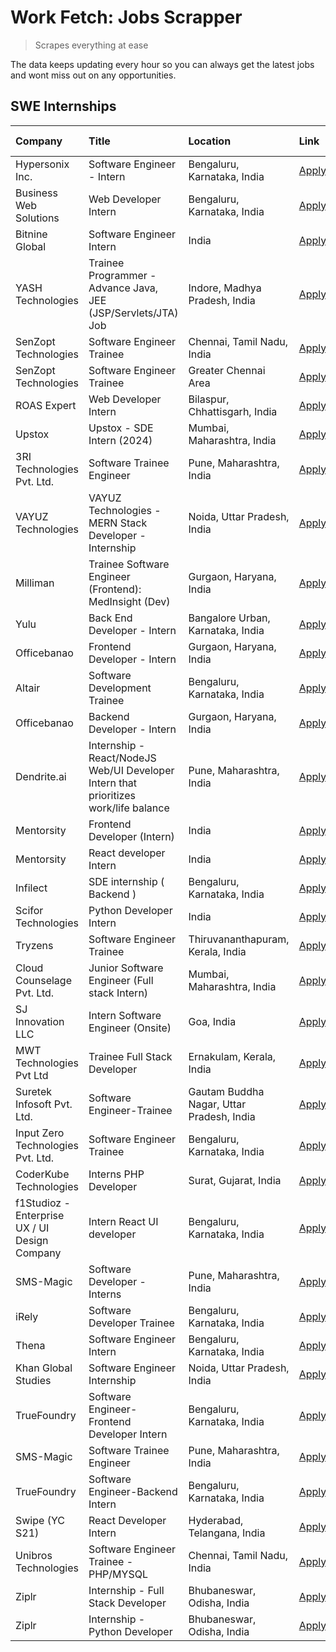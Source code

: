 # Work Fetch: Jobs Scrapper
> Scrapes everything at ease

The data keeps updating every hour so you can always get the latest jobs and wont miss out on any opportunities.

## SWE Internships
<!--START_SECTION:workfetch-->
| Company                                       | Title                                                                                | Location                                  | Link                                                                                                                                                                                                                                                                                             | Date Posted   |
|:----------------------------------------------|:-------------------------------------------------------------------------------------|:------------------------------------------|:-------------------------------------------------------------------------------------------------------------------------------------------------------------------------------------------------------------------------------------------------------------------------------------------------|:--------------|
| Hypersonix Inc.                               | Software Engineer - Intern                                                           | Bengaluru, Karnataka, India               | [Apply](https://in.linkedin.com/jobs/view/software-engineer-intern-at-hypersonix-inc-3833055982?refId=XOdEzkRAR8dbbBlDK4tuhA%3D%3D&trackingId=6Mt4ytGfv8ok8h04yU7nMg%3D%3D&position=2&pageNum=0&trk=public_jobs_jserp-result_search-card)                                                        | 2024-02-18    |
| Business Web Solutions                        | Web Developer Intern                                                                 | Bengaluru, Karnataka, India               | [Apply](https://in.linkedin.com/jobs/view/web-developer-intern-at-business-web-solutions-3833519894?refId=jcC1pBqOLnKnQQnAVpbHWw%3D%3D&trackingId=Jmy9m%2FjqNgMNKCrh4Lqj6g%3D%3D&position=14&pageNum=1&trk=public_jobs_jserp-result_search-card)                                                 | 2024-02-18    |
| Bitnine Global                                | Software Engineer Intern                                                             | India                                     | [Apply](https://in.linkedin.com/jobs/view/software-engineer-intern-at-bitnine-global-3828521409?refId=XOdEzkRAR8dbbBlDK4tuhA%3D%3D&trackingId=dyXT0bKiz1SexSqDCkGJuA%3D%3D&position=4&pageNum=0&trk=public_jobs_jserp-result_search-card)                                                        | 2024-02-16    |
| YASH Technologies                             | Trainee Programmer - Advance Java, JEE (JSP/Servlets/JTA) Job                        | Indore, Madhya Pradesh, India             | [Apply](https://in.linkedin.com/jobs/view/trainee-programmer-advance-java-jee-jsp-servlets-jta-job-at-yash-technologies-3811759183?refId=jcC1pBqOLnKnQQnAVpbHWw%3D%3D&trackingId=B69LZjeYGirUuJI1afkYlw%3D%3D&position=17&pageNum=1&trk=public_jobs_jserp-result_search-card)                    | 2024-02-13    |
| SenZopt Technologies                          | Software Engineer Trainee                                                            | Chennai, Tamil Nadu, India                | [Apply](https://in.linkedin.com/jobs/view/software-engineer-trainee-at-senzopt-technologies-3827686880?refId=XOdEzkRAR8dbbBlDK4tuhA%3D%3D&trackingId=nd3DxYswlJO6SKfa%2F1%2F%2FcQ%3D%3D&position=8&pageNum=0&trk=public_jobs_jserp-result_search-card)                                           | 2024-02-12    |
| SenZopt Technologies                          | Software Engineer Trainee                                                            | Greater Chennai Area                      | [Apply](https://in.linkedin.com/jobs/view/software-engineer-trainee-at-senzopt-technologies-3827688781?refId=XOdEzkRAR8dbbBlDK4tuhA%3D%3D&trackingId=EfdSbJ71%2BSWqy4rW6nJGlQ%3D%3D&position=11&pageNum=0&trk=public_jobs_jserp-result_search-card)                                              | 2024-02-12    |
| ROAS Expert                                   | Web Developer Intern                                                                 | Bilaspur, Chhattisgarh, India             | [Apply](https://in.linkedin.com/jobs/view/web-developer-intern-at-roas-expert-3828189292?refId=XOdEzkRAR8dbbBlDK4tuhA%3D%3D&trackingId=P4gGIx%2FkUkx33TQlsYJH2g%3D%3D&position=13&pageNum=0&trk=public_jobs_jserp-result_search-card)                                                            | 2024-02-12    |
| Upstox                                        | Upstox - SDE Intern (2024)                                                           | Mumbai, Maharashtra, India                | [Apply](https://in.linkedin.com/jobs/view/upstox-sde-intern-2024-at-upstox-3826556183?refId=XOdEzkRAR8dbbBlDK4tuhA%3D%3D&trackingId=Aw7%2FZ59hVLWx145I%2Balg9A%3D%3D&position=25&pageNum=0&trk=public_jobs_jserp-result_search-card)                                                             | 2024-02-10    |
| 3RI Technologies Pvt. Ltd.                    | Software Trainee Engineer                                                            | Pune, Maharashtra, India                  | [Apply](https://in.linkedin.com/jobs/view/software-trainee-engineer-at-3ri-technologies-pvt-ltd-3826557054?refId=jcC1pBqOLnKnQQnAVpbHWw%3D%3D&trackingId=4Dj8FwqnaRrYIeA2HHsXXA%3D%3D&position=12&pageNum=1&trk=public_jobs_jserp-result_search-card)                                            | 2024-02-10    |
| VAYUZ Technologies                            | VAYUZ Technologies - MERN Stack Developer - Internship                               | Noida, Uttar Pradesh, India               | [Apply](https://in.linkedin.com/jobs/view/vayuz-technologies-mern-stack-developer-internship-at-vayuz-technologies-3822619356?refId=jcC1pBqOLnKnQQnAVpbHWw%3D%3D&trackingId=dhLOvObwfDt%2BSNiBtnGplg%3D%3D&position=21&pageNum=1&trk=public_jobs_jserp-result_search-card)                       | 2024-02-10    |
| Milliman                                      | Trainee Software Engineer (Frontend): MedInsight (Dev)                               | Gurgaon, Haryana, India                   | [Apply](https://in.linkedin.com/jobs/view/trainee-software-engineer-frontend-medinsight-dev-at-milliman-3792874280?refId=XOdEzkRAR8dbbBlDK4tuhA%3D%3D&trackingId=s1OewKtIQKeNDDxcgBhFOw%3D%3D&position=6&pageNum=0&trk=public_jobs_jserp-result_search-card)                                     | 2024-02-09    |
| Yulu                                          | Back End Developer - Intern                                                          | Bangalore Urban, Karnataka, India         | [Apply](https://in.linkedin.com/jobs/view/back-end-developer-intern-at-yulu-3821682220?refId=XOdEzkRAR8dbbBlDK4tuhA%3D%3D&trackingId=qOZ2%2BQE7BQY8hN%2FsaafDfw%3D%3D&position=16&pageNum=0&trk=public_jobs_jserp-result_search-card)                                                            | 2024-02-04    |
| Officebanao                                   | Frontend Developer - Intern                                                          | Gurgaon, Haryana, India                   | [Apply](https://in.linkedin.com/jobs/view/frontend-developer-intern-at-officebanao-3822614063?refId=XOdEzkRAR8dbbBlDK4tuhA%3D%3D&trackingId=xcE2dzLhHu1URuVXv5NJzg%3D%3D&position=10&pageNum=0&trk=public_jobs_jserp-result_search-card)                                                         | 2024-01-31    |
| Altair                                        | Software Development Trainee                                                         | Bengaluru, Karnataka, India               | [Apply](https://in.linkedin.com/jobs/view/software-development-trainee-at-altair-3817606202?refId=XOdEzkRAR8dbbBlDK4tuhA%3D%3D&trackingId=elJomAAksisJ22wO1dV2cQ%3D%3D&position=22&pageNum=0&trk=public_jobs_jserp-result_search-card)                                                           | 2024-01-31    |
| Officebanao                                   | Backend Developer - Intern                                                           | Gurgaon, Haryana, India                   | [Apply](https://in.linkedin.com/jobs/view/backend-developer-intern-at-officebanao-3814263731?refId=XOdEzkRAR8dbbBlDK4tuhA%3D%3D&trackingId=HA3Xsm7%2Bf5upckULpcftjg%3D%3D&position=24&pageNum=0&trk=public_jobs_jserp-result_search-card)                                                        | 2024-01-31    |
| Dendrite.ai                                   | Internship - React/NodeJS Web/UI Developer Intern that prioritizes work/life balance | Pune, Maharashtra, India                  | [Apply](https://in.linkedin.com/jobs/view/internship-react-nodejs-web-ui-developer-intern-that-prioritizes-work-life-balance-at-dendrite-ai-3818948068?refId=jcC1pBqOLnKnQQnAVpbHWw%3D%3D&trackingId=m93c5viBtmvj136QPU4A6g%3D%3D&position=7&pageNum=1&trk=public_jobs_jserp-result_search-card) | 2024-01-31    |
| Mentorsity                                    | Frontend Developer (Intern)                                                          | India                                     | [Apply](https://in.linkedin.com/jobs/view/frontend-developer-intern-at-mentorsity-3820303627?refId=jcC1pBqOLnKnQQnAVpbHWw%3D%3D&trackingId=W9eNtLEeUD7cpMliv%2BPPew%3D%3D&position=8&pageNum=1&trk=public_jobs_jserp-result_search-card)                                                         | 2024-01-31    |
| Mentorsity                                    | React developer Intern                                                               | India                                     | [Apply](https://in.linkedin.com/jobs/view/react-developer-intern-at-mentorsity-3820308129?refId=jcC1pBqOLnKnQQnAVpbHWw%3D%3D&trackingId=J3KofJGyR3zQIMTpIqkwlw%3D%3D&position=24&pageNum=1&trk=public_jobs_jserp-result_search-card)                                                             | 2024-01-31    |
| Infilect                                      | SDE internship ( Backend )                                                           | Bengaluru, Karnataka, India               | [Apply](https://in.linkedin.com/jobs/view/sde-internship-backend-at-infilect-3815120558?refId=jcC1pBqOLnKnQQnAVpbHWw%3D%3D&trackingId=dHh0bHuvzlBUORWVoOzMGA%3D%3D&position=3&pageNum=1&trk=public_jobs_jserp-result_search-card)                                                                | 2024-01-25    |
| Scifor Technologies                           | Python Developer Intern                                                              | India                                     | [Apply](https://in.linkedin.com/jobs/view/python-developer-intern-at-scifor-technologies-3811416373?refId=jcC1pBqOLnKnQQnAVpbHWw%3D%3D&trackingId=aTljLkG%2BMjkRsg%2BxGVeA1g%3D%3D&position=22&pageNum=1&trk=public_jobs_jserp-result_search-card)                                               | 2024-01-22    |
| Tryzens                                       | Software Engineer Trainee                                                            | Thiruvananthapuram, Kerala, India         | [Apply](https://in.linkedin.com/jobs/view/software-engineer-trainee-at-tryzens-3809363491?refId=XOdEzkRAR8dbbBlDK4tuhA%3D%3D&trackingId=6Cmu8n0fosqkkSwc720wMw%3D%3D&position=19&pageNum=0&trk=public_jobs_jserp-result_search-card)                                                             | 2024-01-18    |
| Cloud Counselage Pvt. Ltd.                    | Junior Software Engineer (Full stack Intern)                                         | Mumbai, Maharashtra, India                | [Apply](https://in.linkedin.com/jobs/view/junior-software-engineer-full-stack-intern-at-cloud-counselage-pvt-ltd-3803132814?refId=jcC1pBqOLnKnQQnAVpbHWw%3D%3D&trackingId=5rkyK%2Bt6REE2JFOV7ahVuw%3D%3D&position=1&pageNum=1&trk=public_jobs_jserp-result_search-card)                          | 2024-01-11    |
| SJ Innovation LLC                             | Intern Software Engineer (Onsite)                                                    | Goa, India                                | [Apply](https://in.linkedin.com/jobs/view/intern-software-engineer-onsite-at-sj-innovation-llc-3799959011?refId=jcC1pBqOLnKnQQnAVpbHWw%3D%3D&trackingId=VfGIIqISq4n0rXIEYRwWJQ%3D%3D&position=10&pageNum=1&trk=public_jobs_jserp-result_search-card)                                             | 2024-01-11    |
| MWT Technologies Pvt Ltd                      | Trainee Full Stack Developer                                                         | Ernakulam, Kerala, India                  | [Apply](https://in.linkedin.com/jobs/view/trainee-full-stack-developer-at-mwt-technologies-pvt-ltd-3800921715?refId=XOdEzkRAR8dbbBlDK4tuhA%3D%3D&trackingId=Bo2Rhysn4YoxSse1C0slRw%3D%3D&position=5&pageNum=0&trk=public_jobs_jserp-result_search-card)                                          | 2024-01-09    |
| Suretek Infosoft Pvt. Ltd.                    | Software Engineer-Trainee                                                            | Gautam Buddha Nagar, Uttar Pradesh, India | [Apply](https://in.linkedin.com/jobs/view/software-engineer-trainee-at-suretek-infosoft-pvt-ltd-3800934643?refId=XOdEzkRAR8dbbBlDK4tuhA%3D%3D&trackingId=rW5z3Vj2RSc09unHY2TaBw%3D%3D&position=21&pageNum=0&trk=public_jobs_jserp-result_search-card)                                            | 2024-01-09    |
| Input Zero Technologies Pvt. Ltd.             | Software Engineer Trainee                                                            | Bengaluru, Karnataka, India               | [Apply](https://in.linkedin.com/jobs/view/software-engineer-trainee-at-input-zero-technologies-pvt-ltd-3800927643?refId=jcC1pBqOLnKnQQnAVpbHWw%3D%3D&trackingId=1z021JP6BlSM9bL%2FS81Q4g%3D%3D&position=5&pageNum=1&trk=public_jobs_jserp-result_search-card)                                    | 2024-01-09    |
| CoderKube Technologies                        | Interns PHP Developer                                                                | Surat, Gujarat, India                     | [Apply](https://in.linkedin.com/jobs/view/interns-php-developer-at-coderkube-technologies-3800923432?refId=jcC1pBqOLnKnQQnAVpbHWw%3D%3D&trackingId=jsY2UFL2BsB1hr2UxesKvw%3D%3D&position=19&pageNum=1&trk=public_jobs_jserp-result_search-card)                                                  | 2024-01-09    |
| f1Studioz - Enterprise UX / UI Design Company | Intern React UI developer                                                            | Bengaluru, Karnataka, India               | [Apply](https://in.linkedin.com/jobs/view/intern-react-ui-developer-at-f1studioz-enterprise-ux-ui-design-company-3796354738?refId=XOdEzkRAR8dbbBlDK4tuhA%3D%3D&trackingId=ouJ0Q8X8Gf8npX2DlJM7tg%3D%3D&position=7&pageNum=0&trk=public_jobs_jserp-result_search-card)                            | 2024-01-08    |
| SMS-Magic                                     | Software Developer -Interns                                                          | Pune, Maharashtra, India                  | [Apply](https://in.linkedin.com/jobs/view/software-developer-interns-at-sms-magic-3799485343?refId=jcC1pBqOLnKnQQnAVpbHWw%3D%3D&trackingId=goGJG4uwz3Im%2BRWq5NPj3g%3D%3D&position=9&pageNum=1&trk=public_jobs_jserp-result_search-card)                                                         | 2024-01-05    |
| iRely                                         | Software Developer Trainee                                                           | Bengaluru, Karnataka, India               | [Apply](https://in.linkedin.com/jobs/view/software-developer-trainee-at-irely-3801577534?refId=XOdEzkRAR8dbbBlDK4tuhA%3D%3D&trackingId=yAUMtIY9fbXkzf%2B5LrCB1w%3D%3D&position=14&pageNum=0&trk=public_jobs_jserp-result_search-card)                                                            | 2023-12-22    |
| Thena                                         | Software Engineer Intern                                                             | Bengaluru, Karnataka, India               | [Apply](https://in.linkedin.com/jobs/view/software-engineer-intern-at-thena-3778731751?refId=XOdEzkRAR8dbbBlDK4tuhA%3D%3D&trackingId=nwuUoBBY8PfQogB4b0YCcQ%3D%3D&position=18&pageNum=0&trk=public_jobs_jserp-result_search-card)                                                                | 2023-12-05    |
| Khan Global Studies                           | Software Engineer Internship                                                         | Noida, Uttar Pradesh, India               | [Apply](https://in.linkedin.com/jobs/view/software-engineer-internship-at-khan-global-studies-3766942197?refId=jcC1pBqOLnKnQQnAVpbHWw%3D%3D&trackingId=4couI6ZEgFlE3D7XoV62rQ%3D%3D&position=20&pageNum=1&trk=public_jobs_jserp-result_search-card)                                              | 2023-11-27    |
| TrueFoundry                                   | Software Engineer- Frontend Developer Intern                                         | Bengaluru, Karnataka, India               | [Apply](https://in.linkedin.com/jobs/view/software-engineer-frontend-developer-intern-at-truefoundry-3790095058?refId=XOdEzkRAR8dbbBlDK4tuhA%3D%3D&trackingId=xM%2FXatl9rGMW2zwnbT4LPA%3D%3D&position=17&pageNum=0&trk=public_jobs_jserp-result_search-card)                                     | 2023-11-24    |
| SMS-Magic                                     | Software Trainee Engineer                                                            | Pune, Maharashtra, India                  | [Apply](https://in.linkedin.com/jobs/view/software-trainee-engineer-at-sms-magic-3761409781?refId=jcC1pBqOLnKnQQnAVpbHWw%3D%3D&trackingId=MGW15LqbebVndOh%2BYmSEtQ%3D%3D&position=4&pageNum=1&trk=public_jobs_jserp-result_search-card)                                                          | 2023-11-16    |
| TrueFoundry                                   | Software Engineer-Backend Intern                                                     | Bengaluru, Karnataka, India               | [Apply](https://in.linkedin.com/jobs/view/software-engineer-backend-intern-at-truefoundry-3779508170?refId=jcC1pBqOLnKnQQnAVpbHWw%3D%3D&trackingId=1kAYfmpQdwM2GwSMGc6CjQ%3D%3D&position=6&pageNum=1&trk=public_jobs_jserp-result_search-card)                                                   | 2023-11-10    |
| Swipe (YC S21)                                | React Developer Intern                                                               | Hyderabad, Telangana, India               | [Apply](https://in.linkedin.com/jobs/view/react-developer-intern-at-swipe-yc-s21-3737600089?refId=XOdEzkRAR8dbbBlDK4tuhA%3D%3D&trackingId=fd5r47Ct2tNEWSlMsi6O6A%3D%3D&position=20&pageNum=0&trk=public_jobs_jserp-result_search-card)                                                           | 2023-10-13    |
| Unibros Technologies                          | Software Engineer Trainee - PHP/MYSQL                                                | Chennai, Tamil Nadu, India                | [Apply](https://in.linkedin.com/jobs/view/software-engineer-trainee-php-mysql-at-unibros-technologies-3656599241?refId=jcC1pBqOLnKnQQnAVpbHWw%3D%3D&trackingId=XnYa10mxK%2FOhncq2SOr5BQ%3D%3D&position=11&pageNum=1&trk=public_jobs_jserp-result_search-card)                                    | 2023-06-12    |
| Ziplr                                         | Internship - Full Stack Developer                                                    | Bhubaneswar, Odisha, India                | [Apply](https://in.linkedin.com/jobs/view/internship-full-stack-developer-at-ziplr-3645675705?refId=jcC1pBqOLnKnQQnAVpbHWw%3D%3D&trackingId=aFdkDrePWHH2pGGgD5v2SQ%3D%3D&position=15&pageNum=1&trk=public_jobs_jserp-result_search-card)                                                         | 2023-06-02    |
| Ziplr                                         | Internship - Python Developer                                                        | Bhubaneswar, Odisha, India                | [Apply](https://in.linkedin.com/jobs/view/internship-python-developer-at-ziplr-3645677592?refId=jcC1pBqOLnKnQQnAVpbHWw%3D%3D&trackingId=ObZRUrUByczm3QWCphV4fg%3D%3D&position=18&pageNum=1&trk=public_jobs_jserp-result_search-card)                                                             | 2023-06-02    |
<!--END_SECTION:workfetch-->
